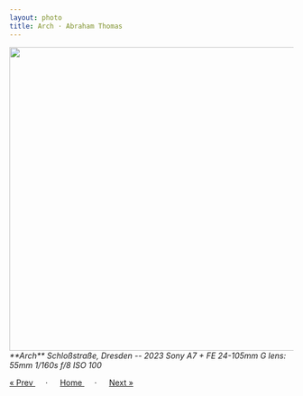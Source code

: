 ```yaml
---
layout: photo
title: Arch · Abraham Thomas
---
```


<img src="/assets/photos/Arch.jpg" width="540px" class="photo">

<i>
**Arch**  
Schloßstraße, Dresden -- 2023  
Sony A7 + FE 24-105mm G lens: 55mm 1/160s f/8 ISO 100
</i>

<a href="/gallery/window"> &laquo; Prev </a> &emsp; · &emsp; 
<a href="/gallery"> Home </a> &emsp; · &emsp; 
<a href="/gallery/passage"> Next &raquo; </a>
